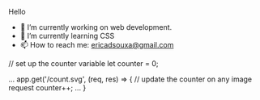  Hello


- 🔭 I’m currently working on web development.
- 🌱 I’m currently learning CSS
- 📫 How to reach me: ericadsouxa@gmail.com

// set up the counter variable
let counter = 0;

...
app.get('/count.svg', (req, res) => {
  // update the counter on any image request
  counter++;
  ...
}
